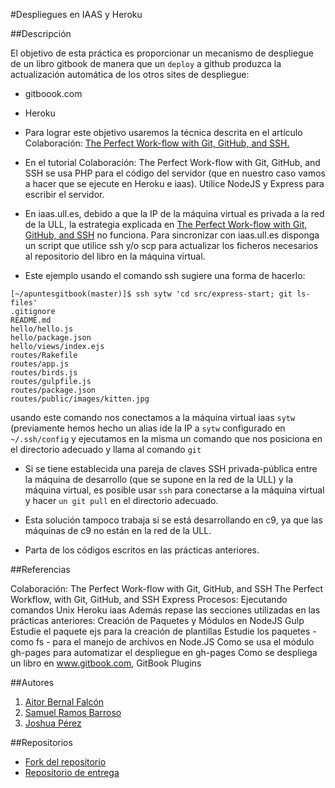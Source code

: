 #Despliegues en IAAS y Heroku

##Descripción

El objetivo de esta práctica es proporcionar un mecanismo de despliegue de un libro gitbook de manera que un ```deploy``` a github produzca la actualización automática de los otros sites de despliegue:

* gitboook.com

* Heroku

* Para lograr este objetivo usaremos la técnica descrita en el artículo Colaboración: [The Perfect Work-flow with Git, GitHub, and SSH.](https://casianorodriguezleon.gitbooks.io/ull-esit-1617/content/apuntes/colaboracion/)

* En el tutorial Colaboración: The Perfect Work-flow with Git, GitHub, and SSH se usa PHP para el código del servidor (que en nuestro caso vamos a hacer que se ejecute en Heroku e iaas). Utilice NodeJS y Express para escribir el servidor.

* En iaas.ull.es, debido a que la IP de la máquina virtual es privada a la red de la ULL, la estrategia explicada en [The Perfect Work-flow with Git, GitHub, and SSH](https://casianorodriguezleon.gitbooks.io/ull-esit-1617/content/apuntes/colaboracion/)
 no funciona.
Para sincronizar con iaas.ull.es disponga un script que utilice ssh y/o scp para actualizar los ficheros necesarios al repositorio del libro en la máquina virtual.

* Este ejemplo usando el comando ssh sugiere una forma de hacerlo:

```shell
[~/apuntesgitbook(master)]$ ssh sytw 'cd src/express-start; git ls-files'
.gitignore
README.md
hello/hello.js
hello/package.json
hello/views/index.ejs
routes/Rakefile
routes/app.js
routes/birds.js
routes/gulpfile.js
routes/package.json
routes/public/images/kitten.jpg
```

usando este comando nos conectamos a la máquina virtual iaas ```sytw``` (previamente hemos hecho un alias ide la IP a ```sytw``` configurado en ```~/.ssh/config``` y ejecutamos en la misma un comando que nos posiciona en el directorio adecuado y llama al comando ```git```

* Si se tiene establecida una pareja de claves SSH privada-pública entre la máquina de desarrollo (que se supone en la red de la ULL) y la máquina virtual, es posible usar ```ssh``` para conectarse a la máquina virtual y hacer ```un git pull``` en el directorio adecuado.

* Esta solución tampoco trabaja si se está desarrollando en c9, ya que las máquinas de c9 no están en la red de la ULL.

* Parta de los códigos escritos en las prácticas anteriores.

##Referencias

Colaboración: The Perfect Work-flow with Git, GitHub, and SSH
The Perfect Workflow, with Git, GitHub, and SSH
Express
Procesos: Ejecutando comandos Unix
Heroku
iaas
Además repase las secciones utilizadas en las prácticas anteriores:
Creación de Paquetes y Módulos en NodeJS
Gulp
Estudie el paquete ejs para la creación de plantillas
Estudie los paquetes - como fs - para el manejo de archivos en Node.JS
Como se usa el módulo gh-pages para automatizar el despliegue en gh-pages
Como se despliega un libro en www.gitbook.com,
GitBook Plugins

##Autores

1. [Aitor Bernal Falcón](http://alu0100830064.github.io/)
2. [Samuel Ramos Barroso](http://losnen.github.io/)
3. [Joshua Pérez](http://joshuape.github.io/)

##Repositorios

* [Fork del repositorio](https://github.com/Losnen/tareas-iniciales-aitor-joshua-samuel)
* [Repositorio de entrega](https://github.com/ULL-ESIT-SYTW-1617/tareas-iniciales-aitor-joshua-samuel)
